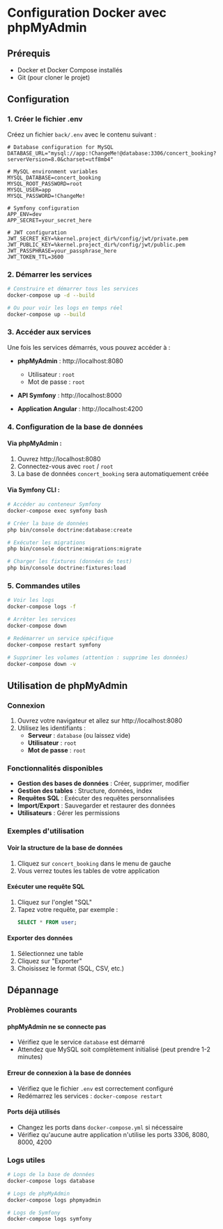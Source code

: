 # Configuration Docker avec phpMyAdmin

## Prérequis

- Docker et Docker Compose installés
- Git (pour cloner le projet)

## Configuration

### 1. Créer le fichier .env

Créez un fichier `back/.env` avec le contenu suivant :

```env
# Database configuration for MySQL
DATABASE_URL="mysql://app:!ChangeMe!@database:3306/concert_booking?serverVersion=8.0&charset=utf8mb4"

# MySQL environment variables
MYSQL_DATABASE=concert_booking
MYSQL_ROOT_PASSWORD=root
MYSQL_USER=app
MYSQL_PASSWORD=!ChangeMe!

# Symfony configuration
APP_ENV=dev
APP_SECRET=your_secret_here

# JWT configuration
JWT_SECRET_KEY=%kernel.project_dir%/config/jwt/private.pem
JWT_PUBLIC_KEY=%kernel.project_dir%/config/jwt/public.pem
JWT_PASSPHRASE=your_passphrase_here
JWT_TOKEN_TTL=3600
```

### 2. Démarrer les services

```bash
# Construire et démarrer tous les services
docker-compose up -d --build

# Ou pour voir les logs en temps réel
docker-compose up --build
```

### 3. Accéder aux services

Une fois les services démarrés, vous pouvez accéder à :

- **phpMyAdmin** : http://localhost:8080
  - Utilisateur : `root`
  - Mot de passe : `root`

- **API Symfony** : http://localhost:8000

- **Application Angular** : http://localhost:4200

### 4. Configuration de la base de données

#### Via phpMyAdmin :
1. Ouvrez http://localhost:8080
2. Connectez-vous avec `root` / `root`
3. La base de données `concert_booking` sera automatiquement créée

#### Via Symfony CLI :
```bash
# Accéder au conteneur Symfony
docker-compose exec symfony bash

# Créer la base de données
php bin/console doctrine:database:create

# Exécuter les migrations
php bin/console doctrine:migrations:migrate

# Charger les fixtures (données de test)
php bin/console doctrine:fixtures:load
```

### 5. Commandes utiles

```bash
# Voir les logs
docker-compose logs -f

# Arrêter les services
docker-compose down

# Redémarrer un service spécifique
docker-compose restart symfony

# Supprimer les volumes (attention : supprime les données)
docker-compose down -v
```

## Utilisation de phpMyAdmin

### Connexion
1. Ouvrez votre navigateur et allez sur http://localhost:8080
2. Utilisez les identifiants :
   - **Serveur** : `database` (ou laissez vide)
   - **Utilisateur** : `root`
   - **Mot de passe** : `root`

### Fonctionnalités disponibles
- **Gestion des bases de données** : Créer, supprimer, modifier
- **Gestion des tables** : Structure, données, index
- **Requêtes SQL** : Exécuter des requêtes personnalisées
- **Import/Export** : Sauvegarder et restaurer des données
- **Utilisateurs** : Gérer les permissions

### Exemples d'utilisation

#### Voir la structure de la base de données
1. Cliquez sur `concert_booking` dans le menu de gauche
2. Vous verrez toutes les tables de votre application

#### Exécuter une requête SQL
1. Cliquez sur l'onglet "SQL"
2. Tapez votre requête, par exemple :
   ```sql
   SELECT * FROM user;
   ```

#### Exporter des données
1. Sélectionnez une table
2. Cliquez sur "Exporter"
3. Choisissez le format (SQL, CSV, etc.)

## Dépannage

### Problèmes courants

#### phpMyAdmin ne se connecte pas
- Vérifiez que le service `database` est démarré
- Attendez que MySQL soit complètement initialisé (peut prendre 1-2 minutes)

#### Erreur de connexion à la base de données
- Vérifiez que le fichier `.env` est correctement configuré
- Redémarrez les services : `docker-compose restart`

#### Ports déjà utilisés
- Changez les ports dans `docker-compose.yml` si nécessaire
- Vérifiez qu'aucune autre application n'utilise les ports 3306, 8080, 8000, 4200

### Logs utiles
```bash
# Logs de la base de données
docker-compose logs database

# Logs de phpMyAdmin
docker-compose logs phpmyadmin

# Logs de Symfony
docker-compose logs symfony
``` 